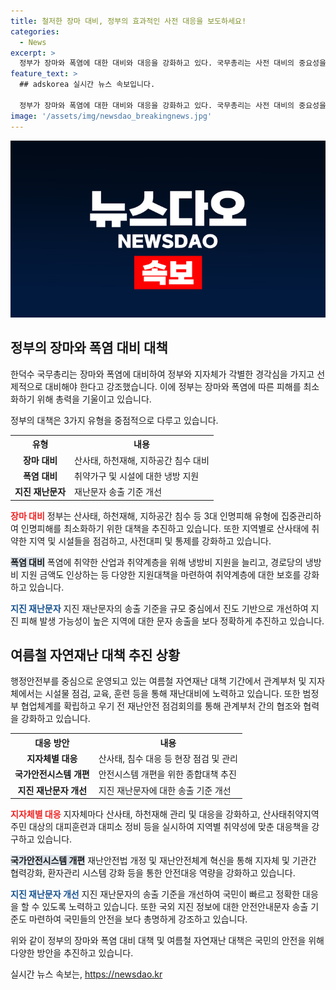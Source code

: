```yaml
---
title: 철저한 장마 대비, 정부의 효과적인 사전 대응을 보도하세요!
categories:
  - News
excerpt: >
  정부가 장마와 폭염에 대한 대비와 대응을 강화하고 있다. 국무총리는 사전 대비의 중요성을 강조하며, 산사태, 침수, 폭염 등에 대비해 총력을 기울이고 있다. 또한, 지진 발생 시 재난문자의 개선방안을 보고하며 지역별 대응체계를 확립하고 있다. 국가안전시스템과 지자체별 대책을 통해 재난대응 역량을 강화하고 있으며, 국민들에 대한 안전교육 및 지원 확대에도 주력하고 있다. 폭염과 자연재난 대응을 위한 종합대책이 실시되고 있으며, 국민의 안전을 위해 정부가 총력을 다하고 있다.
feature_text: >
  ## adskorea 실시간 뉴스 속보입니다.

  정부가 장마와 폭염에 대한 대비와 대응을 강화하고 있다. 국무총리는 사전 대비의 중요성을 강조하며, 산사태, 침수, 폭염 등에 대비해 총력을 기울이고 있다. 또한, 지진 발생 시 재난문자의 개선방안을 보고하며 지역별 대응체계를 확립하고 있다. 국가안전시스템과 지자체별 대책을 통해 재난대응 역량을 강화하고 있으며, 국민들에 대한 안전교육 및 지원 확대에도 주력하고 있다. 폭염과 자연재난 대응을 위한 종합대책이 실시되고 있으며, 국민의 안전을 위해 정부가 총력을 다하고 있다.
image: '/assets/img/newsdao_breakingnews.jpg'
---
```


<p><img src="/assets/img/newsdao_breakingnews.jpg" alt="adskorea 속보" /></p>

<h2 data-ke-size="size26">정부의 장마와 폭염 대비 대책</h2>

<p>한덕수 국무총리는 장마와 폭염에 대비하여 정부와 지자체가 각별한 경각심을 가지고 선제적으로 대비해야 한다고 강조했습니다. 이에 정부는 장마와 폭염에 따른 피해를 최소화하기 위해 총력을 기울이고 있습니다.</p>

<p data-ke-size="size16">정부의 대책은 3가지 유형을 중점적으로 다루고 있습니다.</p>

<table>
    <tr>
        <th>유형</th>
        <th>내용</th>
    </tr>
    <tr>
        <td style="text-align: center; height: 17px;"><b>장마 대비</b></td>
        <td>산사태, 하천재해, 지하공간 침수 대비</td>
    </tr>
    <tr>
        <td style="text-align: center; height: 17px;"><b>폭염 대비</b></td>
        <td>취약가구 및 시설에 대한 냉방 지원</td>
    </tr>
    <tr>
        <td style="text-align: center; height: 17px;"><b>지진 재난문자</b></td>
        <td>재난문자 송출 기준 개선</td>
    </tr>
</table>

<p><b><span style="color: #ee2323;">장마 대비</span></b>
정부는 산사태, 하천재해, 지하공간 침수 등 3대 인명피해 유형에 집중관리하여 인명피해를 최소화하기 위한 대책을 추진하고 있습니다. 또한 지역별로 산사태에 취약한 지역 및 시설들을 점검하고, 사전대피 및 통제를 강화하고 있습니다.</p>

<p><b><span style="background-color: #21538527;">폭염 대비</span></b>
폭염에 취약한 산업과 취약계층을 위해 냉방비 지원을 늘리고, 경로당의 냉방비 지원 금액도 인상하는 등 다양한 지원대책을 마련하여 취약계층에 대한 보호를 강화하고 있습니다.</p>

<p><b><span style="color: #1a5490;">지진 재난문자</span></b>
지진 재난문자의 송출 기준을 규모 중심에서 진도 기반으로 개선하여 지진 피해 발생 가능성이 높은 지역에 대한 문자 송출을 보다 정확하게 추진하고 있습니다.</p>

<h2 data-ke-size="size26">여름철 자연재난 대책 추진 상황</h2>

<p>행정안전부를 중심으로 운영되고 있는 여름철 자연재난 대책 기간에서 관계부처 및 지자체에서는 시설물 점검, 교육, 훈련 등을 통해 재난대비에 노력하고 있습니다. 또한 범정부 협업체계를 확립하고 우기 전 재난안전 점검회의를 통해 관계부처 간의 협조와 협력을 강화하고 있습니다.</p>

<table>
    <tr>
        <th>대응 방안</th>
        <th>내용</th>
    </tr>
    <tr>
        <td style="text-align: center; height: 17px;"><b>지자체별 대응</b></td>
        <td>산사태, 침수 대응 등 현장 점검 및 관리</td>
    </tr>
    <tr>
        <td style="text-align: center; height: 17px;"><b>국가안전시스템 개편</b></td>
        <td>안전시스템 개편을 위한 종합대책 추진</td>
    </tr>
    <tr>
        <td style="text-align: center; height: 17px;"><b>지진 재난문자 개선</b></td>
        <td>지진 재난문자에 대한 송출 기준 개선</td>
    </tr>
</table>

<p><b><span style="color: #ee2323;">지자체별 대응</span></b>
지자체마다 산사태, 하천재해 관리 및 대응을 강화하고, 산사태취약지역 주민 대상의 대피훈련과 대피소 정비 등을 실시하여 지역별 취약성에 맞춘 대응책을 강구하고 있습니다.</p>

<p><b><span style="background-color: #21538527;">국가안전시스템 개편</span></b>
재난안전법 개정 및 재난안전체계 혁신을 통해 지자체 및 기관간 협력강화, 환자관리 시스템 강화 등을 통한 안전대응 역량을 강화하고 있습니다.</p>

<p><b><span style="color: #1a5490;">지진 재난문자 개선</span></b>
지진 재난문자의 송출 기준을 개선하여 국민이 빠르고 정확한 대응을 할 수 있도록 노력하고 있습니다. 또한 국외 지진 정보에 대한 안전안내문자 송출 기준도 마련하여 국민들의 안전을 보다 총명하게 강조하고 있습니다.</p>

<p>위와 같이 정부의 장마와 폭염 대비 대책 및 여름철 자연재난 대책은 국민의 안전을 위해 다양한 방안을 추진하고 있습니다.</p>
실시간 뉴스 속보는, <a href="https://newsdao.kr" rel="dofollow">https://newsdao.kr</a>


